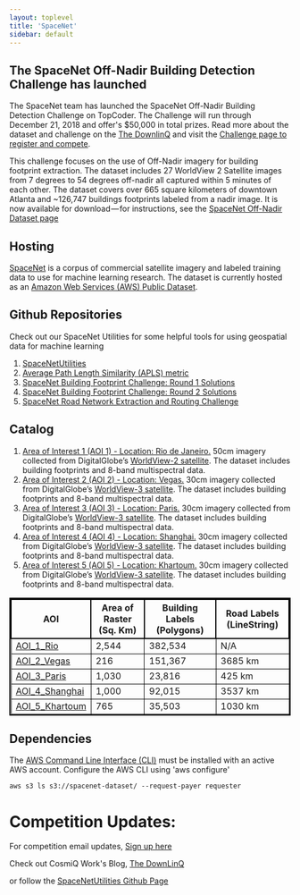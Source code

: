 ```yaml
---
layout: toplevel
title: 'SpaceNet'
sidebar: default
---
```



## The SpaceNet Off-Nadir Building Detection Challenge has launched
The SpaceNet team has launched the SpaceNet Off-Nadir Building Detection Challenge on TopCoder.  The Challenge will run through December 21, 2018 and offer's $50,000 in total prizes.  Read more about the dataset and challenge on the [The DownlinQ](https://medium.com/the-downlinq/introducing-the-spacenet-off-nadir-imagery-and-buildings-dataset-e4a3c1cb4ce3) and visit the [Challenge page to register and compete](http://community.topcoder.com/longcontest/?module=ViewProblemStatement&rd=17313&pm=15148).

This challenge focuses on the use of Off-Nadir imagery for building footprint extraction.  The dataset includes 27 WorldView 2 Satellite images from 7 degrees to 54 degrees off-nadir all captured within 5 minutes of each other. The dataset covers over 665 square kilometers of downtown Atlanta and ~126,747 buildings footprints labeled from a nadir image. It is now available for download — for instructions, see the [SpaceNet Off-Nadir Dataset page](/datasets/spacenet-OffNadir-summary.html)


## Hosting
[SpaceNet](https://registry.opendata.aws/spacenet/) is a corpus of commercial satellite imagery and labeled
 training data to use for machine learning research. The dataset is currently hosted as an [Amazon Web Services (AWS) Public Dataset](https://aws.amazon.com/public-datasets/).

## Github Repositories
Check out our SpaceNet Utilities for some helpful tools for using geospatial data for machine learning
1.  [SpaceNetUtilities](https://github.com/SpaceNetChallenge/utilities)
2.  [Average Path Length Similarity (APLS) metric](https://github.com/CosmiQ/apls)
3.  [SpaceNet Building Footprint Challenge: Round 1 Solutions](https://github.com/SpaceNetChallenge/BuildingDetectors/)
4.  [SpaceNet Building Footprint Challenge: Round 2 Solutions](https://github.com/SpaceNetChallenge/BuildingDetectors_Round2)
5.  [SpaceNet Road Network Extraction and Routing Challenge](https://github.com/SpaceNetChallenge/RoadDetectors)



## Catalog
1. [Area of Interest 1 (AOI 1) - Location: Rio de Janeiro.](/AOI_Lists/AOI_1_Rio.html) 50cm imagery collected from DigitalGlobe’s [WorldView-2 satellite](http://satimagingcorp.s3.amazonaws.com/site/pdf/WorldView-2_datasheet.pdf). The dataset includes building footprints and 8-band multispectral data.
2. [Area of Interest 2 (AOI 2) - Location: Vegas.](/AOI_Lists/AOI_2_Vegas.html) 30cm imagery collected from DigitalGlobe’s [WorldView-3 satellite](https://www.spaceimagingme.com/downloads/sensors/datasheets/DG_WorldView3_DS_2014.pdf). The dataset includes building footprints and 8-band multispectral data.
3. [Area of Interest 3 (AOI 3) - Location: Paris.](/AOI_Lists/AOI_3_Paris.html) 30cm imagery collected from DigitalGlobe’s [WorldView-3 satellite](https://www.spaceimagingme.com/downloads/sensors/datasheets/DG_WorldView3_DS_2014.pdf). The dataset includes building footprints and 8-band multispectral data.
4. [Area of Interest 4 (AOI 4) - Location: Shanghai.](/AOI_Lists/AOI_4_Shanghai.html) 30cm imagery collected from DigitalGlobe’s [WorldView-3 satellite](https://www.spaceimagingme.com/downloads/sensors/datasheets/DG_WorldView3_DS_2014.pdf). The dataset includes building footprints and 8-band multispectral data.
5. [Area of Interest 5 (AOI 5) - Location: Khartoum.](/AOI_Lists/AOI_5_Khartoum.html) 30cm imagery collected from DigitalGlobe’s [WorldView-3 satellite](https://www.spaceimagingme.com/downloads/sensors/datasheets/DG_WorldView3_DS_2014.pdf). The dataset includes building footprints and 8-band multispectral data.

<style> table{
    border-collapse: collapse;
    border-spacing: 0;
    border:2px solid #000000;
}

th{
    border:2px solid #000000;
}

td{
    border:1px solid #000000;
}
</style>

| AOI            | Area of Raster (Sq. Km) | Building Labels (Polygons) | Road Labels (LineString)   |
|----------------|-------------------------|----------------------------|----------------------------|
| [AOI_1_Rio](/AOI_Lists/AOI_1_Rio.html)      | 2,544                   | 382,534                  | N/A                |
| [AOI_2_Vegas](/AOI_Lists/AOI_2_Vegas.html)     | 216                     | 151,367                    |3685 km                  |
| [AOI_3_Paris](/AOI_Lists/AOI_3_Paris.html)    | 1,030                   | 23,816                     |425 km                  |
| [AOI_4_Shanghai](/AOI_Lists/AOI_4_Shanghai.html) | 1,000                   | 92,015                     |3537 km                  |
| [AOI_5_Khartoum](/AOI_Lists/AOI_5_Khartoum.html) | 765                     | 35,503                    |1030 km                 |


## Dependencies
The [AWS Command Line Interface (CLI)](https://aws.amazon.com/cli/) must be installed with an active AWS account. Configure the AWS CLI using 'aws configure'

```commandline
aws s3 ls s3://spacenet-dataset/ --request-payer requester
```


# Competition Updates:
For competition email updates, [Sign up here](http://explore.digitalglobe.com/spacenet)

Check out CosmiQ Work's Blog, [The DownLinQ](https://medium.com/the-downlinq)

or follow the [SpaceNetUtilities Github Page](https://github.com/SpaceNetChallenge/utilities)

